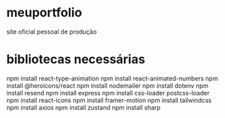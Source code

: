 # meuportfolio
 site oficial pessoal de produção

# bibliotecas necessárias

npm install react-type-animation
npm install react-animated-numbers
npm install @heroicons/react
npm install nodemailer 
npm install dotenv
npm install resend
npm install express
npm install css-loader postcss-loader
npm install react-icons
npm install framer-motion
npm install tailwindcss
npm install axios
npm install zustand
npm install sharp
